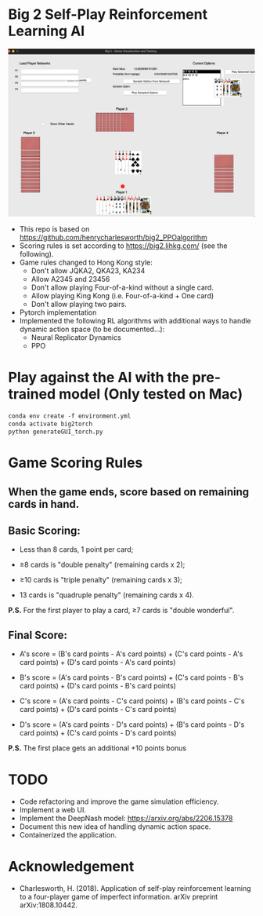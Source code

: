 # Big 2 Self-Play Reinforcement Learning AI

![image](assets/game_play.png)

- This repo is based on https://github.com/henrycharlesworth/big2_PPOalgorithm
- Scoring rules is set according to https://big2.lihkg.com/ (see the following).
- Game rules changed to Hong Kong style:
  - Don't allow JQKA2, QKA23, KA234
  - Allow A2345 and 23456
  - Don't allow playing Four-of-a-kind without a single card.
  - Allow playing King Kong (i.e. Four-of-a-kind + One card)
  - Don't allow playing two pairs.
- Pytorch implementation
- Implemented the following RL algorithms with additional ways to handle dynamic action space (to be documented...):
  - Neural Replicator Dynamics
  - PPO

# Play against the AI with the pre-trained model (Only tested on Mac)
```
conda env create -f environment.yml 
conda activate big2torch
python generateGUI_torch.py
```

# Game Scoring Rules

## When the game ends, score based on remaining cards in hand.

## Basic Scoring:

- Less than 8 cards, 1 point per card;

- ≥8 cards is "double penalty" (remaining cards x 2);

- ≥10 cards is "triple penalty" (remaining cards x 3);

- 13 cards is "quadruple penalty" (remaining cards x 4).

**P.S.** For the first player to play a card, ≥7 cards is "double wonderful".

## Final Score:

- A's score = (B's card points - A's card points) + (C's card points - A's card points) + (D's card points - A's card points)

- B's score = (A's card points - B's card points) + (C's card points - B's card points) + (D's card points - B's card points)

- C's score = (A's card points - C's card points) + (B's card points - C's card points) + (D's card points - C's card points)

- D's score = (A's card points - D's card points) + (B's card points - D's card points) + (C's card points - D's card points)

**P.S.** The first place gets an additional +10 points bonus


# TODO
- Code refactoring and improve the game simulation efficiency.
- Implement a web UI.
- Implement the DeepNash model: https://arxiv.org/abs/2206.15378
- Document this new idea of handling dynamic action space.
- Containerized the application.


# Acknowledgement
- Charlesworth, H. (2018). Application of self-play reinforcement learning to a four-player game of imperfect information. arXiv preprint arXiv:1808.10442.
